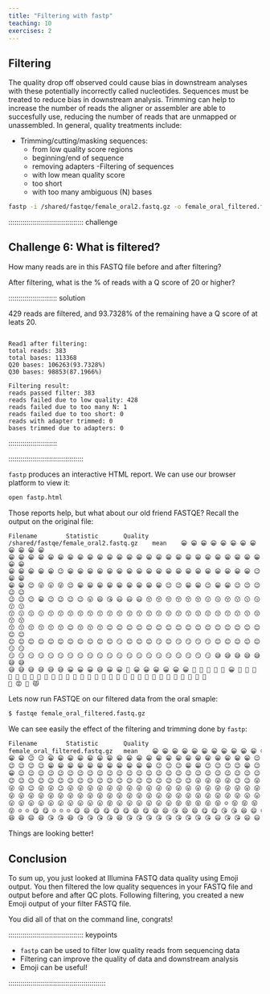 ```yaml
---
title: "Filtering with fastp"
teaching: 10
exercises: 2
---
```



## Filtering

The quality drop off observed could cause bias in downstream analyses with these potentially incorrectly called nucleotides. Sequences must be treated to reduce bias in downstream analysis. Trimming can help to increase the number of reads the aligner or assembler are able to succesfully use, reducing the number of reads that are unmapped or unassembled. In general, quality treatments include:

- Trimming/cutting/masking sequences:
	- from low quality score regions
	- beginning/end of sequence
	- removing adapters
-Filtering of sequences
	- with low mean quality score
	- too short
	- with too many ambiguous (N) bases



```bash
fastp -i /shared/fastqe/female_oral2.fastq.gz -o female_oral_filtered.fastq.gz

```

::::::::::::::::::::::::::::::::::::: challenge

## Challenge 6: What is filtered? 

How many reads are in this FASTQ file before and after filtering? 

After filtering, what is the % of reads with a Q score of 20 or higher?

:::::::::::::::::::::::: solution

429 reads are filtered, and 93.7328% of the remaining have a Q score of at leats 20. 

```output

Read1 after filtering:
total reads: 383
total bases: 113368
Q20 bases: 106263(93.7328%)
Q30 bases: 98853(87.1966%)

Filtering result:
reads passed filter: 383
reads failed due to low quality: 428
reads failed due to too many N: 1
reads failed due to too short: 0
reads with adapter trimmed: 0
bases trimmed due to adapters: 0
```



::::::::::::::::::::::::

:::::::::::::::::::::::::::::::::::::


`fastp` produces an interactive HTML report. We can use our browser platform 
to view it:

```bash
open fastp.html
```

Those reports help, but what about our old friend FASTQE?
Recall the output on the original file:

```output
Filename        Statistic       Quality
/shared/fastqe/female_oral2.fastq.gz    mean    😁 😁 😁 😁 😁 😁 😁 😁 😁 😁 😁 😁
😁 😁 😁 😁 😁 😁 😁 😁 😁 😁 😁 😁 😁 😁 😁 😁 😁 😁 😁 😁 😁 😁 😁 😁 😁 😁 😁 😁
😁 😁 😁 😁 😁 😉 😁 😁 😁 😁 😁 😁 😁 😁 😁 😁 😁 😁 😁 😁 😁 😁 😁 😁 😁 😉 😁 😁
😁 😁 😉 😜 😛 😜 😉 😁 😁 😁 😁 😁 😁 😁 😁 😁 😉 😉 😁 😁 😉 😁 😁 😉 😉 😉 😉 😉
😉 😉 😉 😁 😉 😉 😉 😉 😛 😄 😘 😃 😃 😃 😚 😚 😚 😚 😚 😚 😗 😗 😚 😗 😗 😗 😗 😗
😙 😗 😗 😗 😙 😙 😙 😙 😙 😙 😙 😙 😙 😙 😙 😙 😙 😙 😙 😙 😙 😙 😙 😙 😙 😙 😙 😙
😙 😙 😙 😙 😙 😙 😊 😙 😙 😙 😊 😊 😊 😊 😊 😊 😊 😊 😊 😊 😊 😊 😊 😊 😊 😊 😊 😊
😊 😊 😊 😊 😊 😊 😊 😊 😊 😊 😊 😏 😊 😊 😊 😏 😊 😏 😏 😏 😏 😊 😊 😊 😊 😊 😏 😏
😏 😏 😏 😏 😏 😏 😏 😏 😏 😏 😏 😏 😏 😏 😏 😏 😏 😏 😏 😏 😏 😅 😅 😅 😅 😅 😅 😅
😅 😅 😅 😅 😅 😅 😀 😀 😀 😅 😀 😀 🚨 😀 😀 😀 😀 😀 😀 🚨 🚨 💩 🚨 🚨 😀 🚨 💩 💩
💩 🚨 🚨 🚨 🚨 💩 🚨 🚨 💩 💩 💩 💩 💩 💩 💩 💩 💩 💩 💩 💩 💩 💩 💩 💩 💩 💩 💩 💩
💩 😡 💩 😾
```

Lets now run FASTQE on our filtered data from the oral smaple:

```bash
$ fastqe female_oral_filtered.fastq.gz
```

We can see easily the effect of the filtering and trimming done by `fastp`:

```bash
Filename        Statistic       Quality
female_oral_filtered.fastq.gz   mean    😁 😁 😁 😁 😁 😁 😁 😁 😁 😁 😁 😁 😁 😁 😁 😁 😁 😁 😁 😁 😁 😁 😁 😁 😁 😁 😁 😁 😁 😁 😁 😁 😁 😁 😁 😁 😁 😁 😉 😁 😁 😁 😁
😁 😁 😉 😉 😁 😁 😁 😁 😁 😁 😁 😁 😁 😁 😁 😁 😁 😁 😁 😁 😁 😁 😁 😁 😁 😉 😁 😉
😉 😉 😉 😉 😁 😁 😁 😁 😁 😁 😁 😁 😁 😁 😁 😉 😉 😉 😁 😁 😉 😉 😉 😉 😁 😉 😁 😁
😁 😉 😉 😉 😉 😉 😉 😉 😉 😉 😉 😉 😉 😉 😉 😉 😉 😉 😉 😉 😉 😉 😉 😉 😉 😉 😉 😉
😉 😉 😉 😉 😉 😉 😉 😉 😉 😉 😉 😉 😉 😉 😉 😉 😉 😉 😉 😜 😜 😜 😜 😉 😉 😜 😜 😜
😜 😜 😉 😜 😜 😉 😜 😜 😜 😜 😜 😜 😜 😜 😜 😜 😜 😜 😜 😜 😜 😜 😜 😜 😜 😜 😜 😜
😜 😜 😜 😜 😜 😜 😜 😜 😜 😜 😜 😜 😜 😜 😜 😛 😜 😜 😜 😜 😜 😜 😜 😜 😛 😛 😜 😜
😛 😛 😛 😛 😛 😛 😛 😛 😛 😛 😝 😛 😛 😛 😛 😛 😛 😝 😝 😝 😝 😝 ☺️ 😝 😝 😝 😝 😝
😝 ☺️ ☺️ 😋 😋 ☺️ ☺️ ☺️ 😋 😄 😋 😋 😋 😋 😄 😋 😄 😄 😘 😄 😄 😋 😋 😘 😘 😆 😄 😆 😆 
😆 😆 😄 😆 😘 😘 😆 😘 😘 😘 😘 😆 😘 😘 😘 😘 😘 😘 😘 😘 😘 😃 😘 😘 😃 😃 😃 😡
```

Things are looking better!

## Conclusion

To sum up, you just looked at Illumina FASTQ data quality using Emoji output. You then filtered the low quality sequences in your FASTQ file and output before and after QC plots. Following filtering, you created a new Emoji output of your filter FASTQ file.

You did all of that on the command line, congrats!


::::::::::::::::::::::::::::::::::::: keypoints

- `fastp` can be used to filter low quality reads from sequencing data
- Filtering can improve the quality of data and downstream analysis
- Emoji can be useful!

::::::::::::::::::::::::::::::::::::::::::::::::





